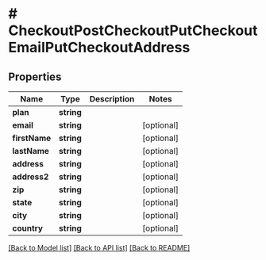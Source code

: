 # # CheckoutPostCheckoutPutCheckoutEmailPutCheckoutAddress

## Properties

Name | Type | Description | Notes
------------ | ------------- | ------------- | -------------
**plan** | **string** |  | 
**email** | **string** |  | [optional] 
**firstName** | **string** |  | [optional] 
**lastName** | **string** |  | [optional] 
**address** | **string** |  | [optional] 
**address2** | **string** |  | [optional] 
**zip** | **string** |  | [optional] 
**state** | **string** |  | [optional] 
**city** | **string** |  | [optional] 
**country** | **string** |  | [optional] 

[[Back to Model list]](../../README.md#documentation-for-models) [[Back to API list]](../../README.md#documentation-for-api-endpoints) [[Back to README]](../../README.md)



